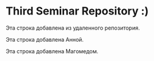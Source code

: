 # Third Seminar Repository :)

Эта строка добавлена из удаленного репозитория.

Эта строка добавлена Анной.

Эта строка добавлена Магомедом.